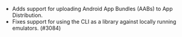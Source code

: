 - Adds support for uploading Android App Bundles (AABs) to App Distribution.
- Fixes support for using the CLI as a library against locally running emulators. (#3084)
